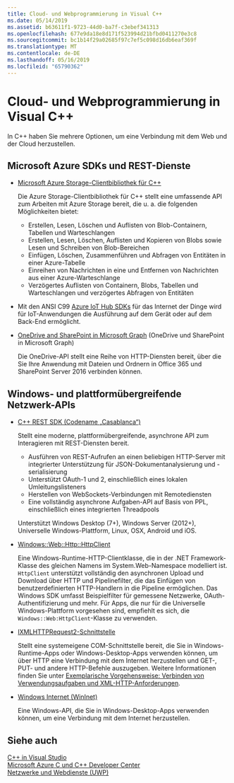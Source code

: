 ```yaml
---
title: Cloud- und Webprogrammierung in Visual C++
ms.date: 05/14/2019
ms.assetid: b63611f1-9723-44d0-ba7f-c3ebef341313
ms.openlocfilehash: 677e9da18e8d171f523994d21bfbd0411270e3c8
ms.sourcegitcommit: bc1b14f29a02685f97c7ef5c098d16db6eaf369f
ms.translationtype: MT
ms.contentlocale: de-DE
ms.lasthandoff: 05/16/2019
ms.locfileid: "65790362"
---
```

# <a name="cloud-and-web-programming-in-visual-c"></a>Cloud- und Webprogrammierung in Visual C++

In C++ haben Sie mehrere Optionen, um eine Verbindung mit dem Web und der Cloud herzustellen.

## <a name="microsoft-azure-sdks-and-rest-services"></a>Microsoft Azure SDKs und REST-Dienste

- [Microsoft Azure Storage-Clientbibliothek für C++](https://azure.github.io/azure-storage-cpp/)

  Die Azure Storage-Clientbibliothek für C++ stellt eine umfassende API zum Arbeiten mit Azure Storage bereit, die u. a. die folgenden Möglichkeiten bietet:

  - Erstellen, Lesen, Löschen und Auflisten von Blob-Containern, Tabellen und Warteschlangen
  - Erstellen, Lesen, Löschen, Auflisten und Kopieren von Blobs sowie Lesen und Schreiben von Blob-Bereichen
  - Einfügen, Löschen, Zusammenführen und Abfragen von Entitäten in einer Azure-Tabelle
  - Einreihen von Nachrichten in eine und Entfernen von Nachrichten aus einer Azure-Warteschlange
  - Verzögertes Auflisten von Containern, Blobs, Tabellen und Warteschlangen und verzögertes Abfragen von Entitäten

- Mit den ANSI C99 [Azure IoT Hub SDKs](/azure/iot-hub/iot-hub-devguide-sdks) für das Internet der Dinge wird für IoT-Anwendungen die Ausführung auf dem Gerät oder auf dem Back-End ermöglicht.

- [OneDrive and SharePoint in Microsoft Graph](https://dev.onedrive.com/README.htm) (OneDrive und SharePoint in Microsoft Graph)

  Die OneDrive-API stellt eine Reihe von HTTP-Diensten bereit, über die Sie Ihre Anwendung mit Dateien und Ordnern in Office 365 und SharePoint Server 2016 verbinden können.

## <a name="windows-and-cross-platform-networking-apis"></a>Windows- und plattformübergreifende Netzwerk-APIs

- [C++ REST SDK (Codename „Casablanca“)](https://github.com/Microsoft/cpprestsdk)

  Stellt eine moderne, plattformübergreifende, asynchrone API zum Interagieren mit REST-Diensten bereit.

  - Ausführen von REST-Aufrufen an einen beliebigen HTTP-Server mit integrierter Unterstützung für JSON-Dokumentanalysierung und -serialisierung
  - Unterstützt OAuth-1 und 2, einschließlich eines lokalen Umleitungslisteners
  - Herstellen von WebSockets-Verbindungen mit Remotediensten
  - Eine vollständig asynchrone Aufgaben-API auf Basis von PPL, einschließlich eines integrierten Threadpools

  Unterstützt Windows Desktop (7+), Windows Server (2012+), Universelle Windows-Plattform, Linux, OSX, Android und iOS.

- [Windows::Web::Http::HttpClient](/uwp/api/windows.web.http.httpclient)

  Eine Windows-Runtime-HTTP-Clientklasse, die in der .NET Framework-Klasse des gleichen Namens im System.Web-Namespace modelliert ist. `HttpClient` unterstützt vollständig den asynchronen Upload und Download über HTTP und Pipelinefilter, die das Einfügen von benutzerdefinierten HTTP-Handlern in die Pipeline ermöglichen. Das Windows SDK umfasst Beispielfilter für gemessene Netzwerke, OAuth-Authentifizierung und mehr. Für Apps, die nur für die Universelle Windows-Plattform vorgesehen sind, empfiehlt es sich, die `Windows::Web:HttpClient`-Klasse zu verwenden.

- [IXMLHTTPRequest2-Schnittstelle](/windows/desktop/api/msxml6/nn-msxml6-ixmlhttprequest2)

  Stellt eine systemeigene COM-Schnittstelle bereit, die Sie in Windows-Runtime-Apps oder Windows-Desktop-Apps verwenden können, um über HTTP eine Verbindung mit dem Internet herzustellen und GET-, PUT- und andere HTTP-Befehle auszugeben. Weitere Informationen finden Sie unter [Exemplarische Vorgehensweise: Verbinden von Verwendungsaufgaben und XML-HTTP-Anforderungen](../parallel/concrt/walkthrough-connecting-using-tasks-and-xml-http-requests.md).

- [Windows Internet (WinInet)](/windows/desktop/WinInet/portal)

  Eine Windows-API, die Sie in Windows-Desktop-Apps verwenden können, um eine Verbindung mit dem Internet herzustellen.

## <a name="see-also"></a>Siehe auch

[C++ in Visual Studio](../overview/visual-cpp-in-visual-studio.md) <br/>
[Microsoft Azure C und C++ Developer Center](https://azure.microsoft.com/develop/cpp/) <br/>
[Netzwerke und Webdienste (UWP)](/windows/uwp/networking/)
